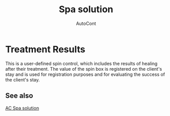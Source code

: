 ﻿---
    title: "Spa solution"
    author: AutoCont
    ms.date: 04/30/2018
    ms.topic: article
    ms.prod: dynamics-nav-2017
    ms.contentlocale: en
    ms.lasthandoff: 04/30/2018
---

# Treatment Results

This is a user-defined spin control, which includes the results of healing after their treatment. The value of the spin box is registered on the client's stay and is used for registration purposes and for evaluating the success of the client's stay. 


## <a name="see-also"></a>See also
[AC Spa solution](ac-spa-solution.md)